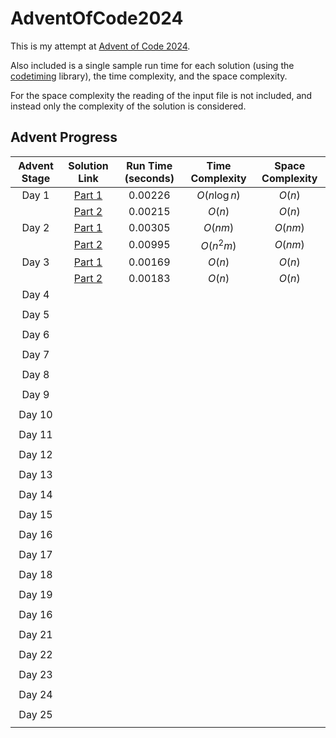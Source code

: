 # AdventOfCode2024

This is my attempt at [Advent of Code 2024](https://adventofcode.com/2024/about).

Also included is a single sample run time for each solution (using the [codetiming](https://github.com/realpython/codetiming) library), the time complexity, and the space complexity.

For the space complexity the reading of the input file is not included, and instead only the complexity of the solution is considered.

## Advent Progress

| Advent Stage |                                      Solution Link                                      | Run Time (seconds) | Time Complexity | Space Complexity |
|:------------:|:---------------------------------------------------------------------------------------:|:------------------:|:---------------:|:----------------:|
|    Day 1     | [Part 1](https://github.com/DavidAHazra/AdventOfCode2024/blob/master/A-day-1/part-1.py) |      0.00226       |  $O(n\log n)$   |      $O(n)$      |
|              | [Part 2](https://github.com/DavidAHazra/AdventOfCode2024/blob/master/A-day-1/part-2.py) |      0.00215       |     $O(n)$      |      $O(n)$      |
|    Day 2     | [Part 1](https://github.com/DavidAHazra/AdventOfCode2024/blob/master/B-day-2/part-1.py) |      0.00305       |     $O(nm)$     |     $O(nm)$      |
|              | [Part 2](https://github.com/DavidAHazra/AdventOfCode2024/blob/master/B-day-2/part-2.py) |      0.00995       |    $O(n^2m)$    |     $O(nm)$      |
|    Day 3     | [Part 1](https://github.com/DavidAHazra/AdventOfCode2024/blob/master/C-day-3/part-1.py) |      0.00169       |     $O(n)$      |      $O(n)$      |
|              | [Part 2](https://github.com/DavidAHazra/AdventOfCode2024/blob/master/C-day-3/part-2.py) |      0.00183       |     $O(n)$      |      $O(n)$      |
|    Day 4     |                                                                                         |                    |                 |                  |
|              |                                                                                         |                    |                 |                  |
|    Day 5     |                                                                                         |                    |                 |                  |
|              |                                                                                         |                    |                 |                  |
|    Day 6     |                                                                                         |                    |                 |                  |
|              |                                                                                         |                    |                 |                  |
|    Day 7     |                                                                                         |                    |                 |                  |
|              |                                                                                         |                    |                 |                  |
|    Day 8     |                                                                                         |                    |                 |                  |
|              |                                                                                         |                    |                 |                  |
|    Day 9     |                                                                                         |                    |                 |                  |
|              |                                                                                         |                    |                 |                  |
|    Day 10    |                                                                                         |                    |                 |                  |
|              |                                                                                         |                    |                 |                  |
|    Day 11    |                                                                                         |                    |                 |                  |
|              |                                                                                         |                    |                 |                  |
|    Day 12    |                                                                                         |                    |                 |                  |
|              |                                                                                         |                    |                 |                  |
|    Day 13    |                                                                                         |                    |                 |                  |
|              |                                                                                         |                    |                 |                  |
|    Day 14    |                                                                                         |                    |                 |                  |
|              |                                                                                         |                    |                 |                  |
|    Day 15    |                                                                                         |                    |                 |                  |
|              |                                                                                         |                    |                 |                  |
|    Day 16    |                                                                                         |                    |                 |                  |
|              |                                                                                         |                    |                 |                  |
|    Day 17    |                                                                                         |                    |                 |                  |
|              |                                                                                         |                    |                 |                  |
|    Day 18    |                                                                                         |                    |                 |                  |
|              |                                                                                         |                    |                 |                  |
|    Day 19    |                                                                                         |                    |                 |                  |
|              |                                                                                         |                    |                 |                  |
|    Day 16    |                                                                                         |                    |                 |                  |
|              |                                                                                         |                    |                 |                  |
|    Day 21    |                                                                                         |                    |                 |                  |
|              |                                                                                         |                    |                 |                  |
|    Day 22    |                                                                                         |                    |                 |                  |
|              |                                                                                         |                    |                 |                  |
|    Day 23    |                                                                                         |                    |                 |                  |
|              |                                                                                         |                    |                 |                  |
|    Day 24    |                                                                                         |                    |                 |                  |
|              |                                                                                         |                    |                 |                  |
|    Day 25    |                                                                                         |                    |                 |                  |
|              |                                                                                         |                    |                 |                  |
